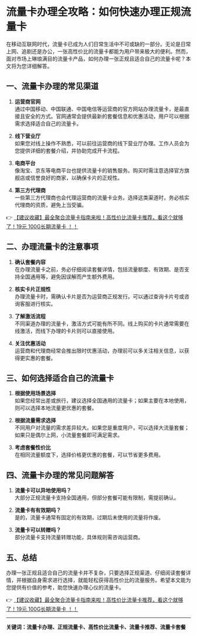 # 流量卡办理全攻略：如何快速办理正规流量卡

在移动互联网时代，流量卡已成为人们日常生活中不可或缺的一部分。无论是日常上网、追剧还是办公，一张高性价比的流量卡都能为用户带来极大的便利。然而，面对市场上琳琅满目的流量卡产品，如何办理一张正规且适合自己的流量卡呢？本文将为您详细解答。

## 一、流量卡办理的常见渠道

1. **运营商官网**  
   通过中国移动、中国联通、中国电信等运营商的官方网站办理流量卡，是最直接且安全的方式。官网通常会提供最新的套餐信息和优惠活动，用户可以根据需求选择适合自己的流量卡。

2. **线下营业厅**  
   如果您对线上操作不熟悉，可以前往运营商的线下营业厅办理。工作人员会为您提供详细的套餐介绍，并协助完成开卡流程。

3. **电商平台**  
   像淘宝、京东等电商平台也提供流量卡的销售服务。购买时需注意选择官方旗舰店或信誉良好的商家，以确保卡片的正规性。

4. **第三方代理商**  
   一些第三方代理商也会代理运营商的流量卡业务。选择这类渠道时，务必核实代理商的资质，避免上当受骗。

👉 [【建议收藏】最全聚合流量卡指南来啦！高性价比流量卡推荐，看这个就够了！19元 100G长期流量卡 ！！](https://bit.ly/Liuliangka)

## 二、办理流量卡的注意事项

1. **确认套餐内容**  
   在办理流量卡之前，务必仔细阅读套餐详情，包括流量额度、有效期、是否支持全国通用等，避免因误解而产生额外费用。

2. **核实卡片正规性**  
   办理流量卡时，需确认卡片是否为运营商正规发行。可以通过查询卡片号或咨询客服进行核实。

3. **了解激活流程**  
   不同渠道办理的流量卡，激活方式可能有所不同。线上购买的卡片通常需要在线激活，而线下办理的卡片则可以直接使用。

4. **关注优惠活动**  
   运营商和代理商经常会推出限时优惠活动，办理前可以多关注相关信息，以获得更实惠的套餐。

## 三、如何选择适合自己的流量卡

1. **根据使用场景选择**  
   如果您经常出差或旅行，建议选择全国通用的流量卡；如果主要在本地使用，则可以选择本地流量更优惠的套餐。

2. **根据流量需求选择**  
   不同用户对流量的需求差异较大。如果您是重度用户，可以选择大流量套餐；如果只是偶尔上网，小流量套餐即可满足需求。

3. **考虑套餐性价比**  
   在相同流量额度下，选择价格更优惠的套餐，可以节省更多费用。

## 四、流量卡办理的常见问题解答

1. **流量卡可以异地使用吗？**  
   大部分正规流量卡支持全国通用，但部分套餐可能有限制，需提前确认。

2. **流量卡有有效期吗？**  
   是的，流量卡通常有固定的有效期，过期后未使用的流量将作废。

3. **流量卡可以转赠吗？**  
   部分流量卡支持流量转赠功能，具体规则需咨询运营商。

## 五、总结

办理一张正规且适合自己的流量卡并不复杂，只要选择正规渠道、仔细阅读套餐详情，并根据自身需求进行选择，就能轻松获得高性价比的流量服务。希望本文能为您提供有价值的参考，助您快速办理心仪的流量卡。

👉 [【建议收藏】最全聚合流量卡指南来啦！高性价比流量卡推荐，看这个就够了！19元 100G长期流量卡 ！！](https://bit.ly/Liuliangka)

---

**关键词：流量卡办理、正规流量卡、高性价比流量卡、流量卡推荐、流量卡套餐**